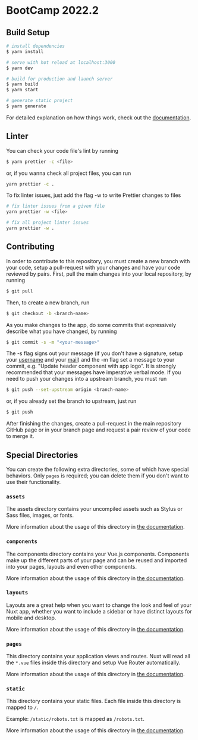 # BootCamp 2022.2

## Build Setup

```bash
# install dependencies
$ yarn install

# serve with hot reload at localhost:3000
$ yarn dev

# build for production and launch server
$ yarn build
$ yarn start

# generate static project
$ yarn generate
```

For detailed explanation on how things work, check out the [documentation](https://nuxtjs.org).

## Linter

You can check your code file's lint by running
```bash
$ yarn prettier -c <file>
```

or, if you wanna check all project files, you can run

```bash
yarn prettier -c .
```

To fix linter issues, just add the flag -w to write Prettier changes to files
```bash
# fix linter issues from a given file
yarn prettier -w <file>

# fix all project linter issues
yarn prettier -w .
```

## Contributing

In order to contribute to this repository, you must create a new branch with your code, setup a pull-request with your changes and have your code reviewed by pairs. First, pull the
main changes into your local repository, by running
```bash
$ git pull
```

Then, to create a new branch, run
```bash
$ git checkout -b <branch-name>
```

As you make changes to the app, do some commits that expressively describe what you have changed, by running
```bash
$ git commit -s -m "<your-message>"
```

The -s flag signs out your message (if you don't have a signature, setup your [username](https://docs.github.com/en/get-started/getting-started-with-git/setting-your-username-in-git)
and your [mail](https://docs.github.com/en/github-ae@latest/account-and-profile/setting-up-and-managing-your-personal-account-on-github/managing-email-preferences/setting-your-commit-email-address))
and the -m flag set a message to your commit, e.g. "Update header component with app logo". It is strongly recommended that your messages have imperative verbal mode. If you need to
push your changes into a upstream branch, you must run
```bash
$ git push --set-upstream origin <branch-name>
```

or, if you already set the branch to upstream, just run
```bash
$ git push
```

After finishing the changes, create a pull-request in the main repository GitHub page or in your branch page and request a pair review of your code to merge it.

## Special Directories

You can create the following extra directories, some of which have special behaviors. Only `pages` is required; you can delete them if you don't want to use their functionality.

### `assets`

The assets directory contains your uncompiled assets such as Stylus or Sass files, images, or fonts.

More information about the usage of this directory in [the documentation](https://nuxtjs.org/docs/2.x/directory-structure/assets).

### `components`

The components directory contains your Vue.js components. Components make up the different parts of your page and can be reused and imported into your pages, layouts and even other components.

More information about the usage of this directory in [the documentation](https://nuxtjs.org/docs/2.x/directory-structure/components).

### `layouts`

Layouts are a great help when you want to change the look and feel of your Nuxt app, whether you want to include a sidebar or have distinct layouts for mobile and desktop.

More information about the usage of this directory in [the documentation](https://nuxtjs.org/docs/2.x/directory-structure/layouts).

### `pages`

This directory contains your application views and routes. Nuxt will read all the `*.vue` files inside this directory and setup Vue Router automatically.

More information about the usage of this directory in [the documentation](https://nuxtjs.org/docs/2.x/get-started/routing).

### `static`

This directory contains your static files. Each file inside this directory is mapped to `/`.

Example: `/static/robots.txt` is mapped as `/robots.txt`.

More information about the usage of this directory in [the documentation](https://nuxtjs.org/docs/2.x/directory-structure/static).
